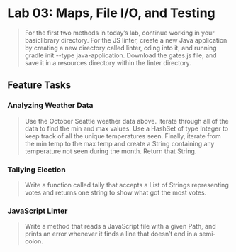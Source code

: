 # Lab 03: Maps, File I/O, and Testing
> For the first two methods in today’s lab, continue working in your basiclibrary directory. For the JS linter, create a new Java application by creating a new directory called linter, cding into it, and running gradle init --type java-application. Download the gates.js file, and save it in a resources directory within the linter directory.

## Feature Tasks
### Analyzing Weather Data
> Use the October Seattle weather data above. Iterate through all of the data to find the min and max values. Use a HashSet of type Integer to keep track of all the unique temperatures seen. Finally, iterate from the min temp to the max temp and create a String containing any temperature not seen during the month. Return that String.

### Tallying Election
> Write a function called tally that accepts a List of Strings representing votes and returns one string to show what got the most votes.

### JavaScript Linter
> Write a method that reads a JavaScript file with a given Path, and prints an error whenever it finds a line that doesn’t end in a semi-colon.
